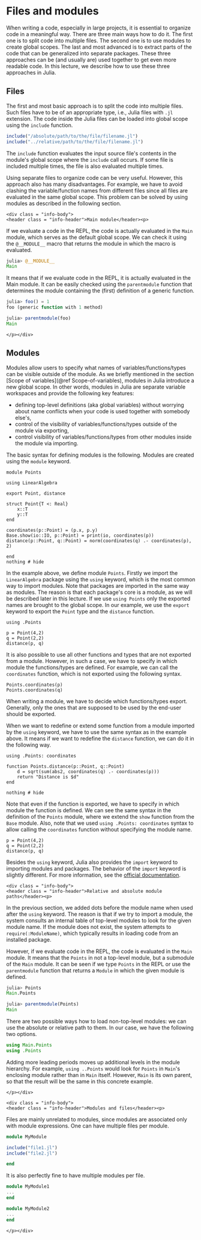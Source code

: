 # Files and modules

When writing a code, especially in large projects, it is essential to organize code in a meaningful way. There are three main ways how to do it. The first one is to split code into multiple files. The second one is to use modules to create global scopes. The last and most advanced is to extract parts of the code that can be generalized into separate packages. These three approaches can be (and usually are) used together to get even more readable code. In this lecture, we describe how to use these three approaches in Julia.

## Files

The first and most basic approach is to split the code into multiple files. Such files have to be of an appropriate type, i.e., Julia files with `.jl` extension. The code inside the Julia files can be loaded into global scope using the `include` function.

```julia
include("/absolute/path/to/the/file/filename.jl")
include("../relative/path/to/the/file/filename.jl")
```

The  `include` function evaluates the input source file's contents in the module's global scope where the `include` call occurs. If some file is included multiple times, the file is also evaluated multiple times.

Using separate files to organize code can be very useful. However, this approach also has many disadvantages. For example, we have to avoid clashing the variable/function names from different files since all files are evaluated in the same global scope. This problem can be solved by using modules as described in the following section.

```@raw html
<div class = "info-body">
<header class = "info-header">Main module</header><p>
```

If we evaluate a code in the REPL, the code is actually evaluated in the `Main` module, which serves as the default global scope. We can check it using the `@__MODULE__` macro that returns the module in which the macro is evaluated.

```julia
julia> @__MODULE__
Main
```

It means that if we evaluate code in the REPL, it is actually evaluated in the Main module. It can be easily checked using the `parentmodule` function that determines the module containing the (first) definition of a generic function.

```julia
julia> foo() = 1
foo (generic function with 1 method)

julia> parentmodule(foo)
Main
```

```@raw html
</p></div>
```

## Modules

Modules allow users to specify what names of variables/functions/types can be visible outside of the module. As we briefly mentioned in the section [Scope of variables](@ref Scope-of-variables), modules in Julia introduce a new global scope. In other words, modules in Julia are separate variable workspaces and provide the following key features:

- defining top-level definitions (aka global variables) without worrying about name conflicts when your code is used together with somebody else's,
- control of the visibility of variables/functions/types outside of the module via exporting,
- control visibility of variables/functions/types from other modules inside the module via importing.

The basic syntax for defining modules is the following. Modules are created using the `module` keyword.

```@example modules
module Points

using LinearAlgebra

export Point, distance

struct Point{T <: Real}
    x::T
    y::T
end

coordinates(p::Point) = (p.x, p.y)
Base.show(io::IO, p::Point) = print(io, coordinates(p))
distance(p::Point, q::Point) = norm(coordinates(q) .- coordinates(p), 2)

end
nothing # hide
```

In the example above, we define module `Points`. Firstly we import the `LinearAlgebra` package using the `using` keyword, which is the most common way to import modules. Note that packages are imported in the same way as modules. The reason is that each package's core is a module, as we will be described later in this lecture.  If we use `using Points` only the exported names are brought to the global scope. In our example, we use the `export` keyword to export the `Point` type and the `distance` function.

```@repl modules
using .Points

p = Point(4,2)
q = Point(2,2)
distance(p, q)
```

It is also possible to use all other functions and types that are not exported from a module. However, in such a case, we have to specify in which module the functions/types are defined. For example, we can call the `coordinates` function, which is not exported using the following syntax.

```@repl modules
Points.coordinates(p)
Points.coordinates(q)
```

When writing a module, we have to decide which functions/types export. Generally, only the ones that are supposed to be used by the end-user should be exported.

When we want to redefine or extend some function from a module imported by the `using` keyword, we have to use the same syntax as in the example above. It means if we want to redefine the `distance` function, we can do it in the following way.

```@example modules
using .Points: coordinates

function Points.distance(p::Point, q::Point)
    d = sqrt(sum(abs2, coordinates(q) .- coordinates(p)))
    return "Distance is $d"
end

nothing # hide
```

Note that even if the function is exported, we have to specify in which module the function is defined. We can see the same syntax in the definition of the `Points` module, where we extend the `show` function from the `Base` module. Also, note that we used `using .Points: coordinates` syntax to allow calling the `coordinates` function without specifying the module name.

```@repl modules
p = Point(4,2)
q = Point(2,2)
distance(p, q)
```

Besides the `using` keyword, Julia also provides the `import` keyword to importing modules and packages. The behavior of the `import` keyword is slightly different. For more information, see the [official documentation](https://docs.julialang.org/en/v1/manual/modules/#Summary-of-module-usage).

```@raw html
<div class = "info-body">
<header class = "info-header">Relative and absolute module paths</header><p>
```

In the previous section, we added dots before the module name when used after the `using` keyword. The reason is that if we try to import a module, the system consults an internal table of top-level modules to look for the given module name. If the module does not exist, the system attempts to `require(:ModuleName)`, which typically results in loading code from an installed package.

However, if we evaluate code in the REPL, the code is evaluated in the `Main` module. It means that the `Points` in not a top-level module, but a submodule of the `Main` module. It can be seen if we type `Points` in the REPL or use the `parentmodule` function that returns a `Module` in which the given module is defined.

```julia
julia> Points
Main.Points

julia> parentmodule(Points)
Main
```

There are two possible ways how to load non-top-level modules: we can use the absolute or relative path to them. In our case, we have the following two options.

```julia
using Main.Points
using .Points
```

Adding more leading periods moves up additional levels in the module hierarchy. For example, `using ..Points` would look for `Points` in `Main`'s enclosing module rather than in `Main` itself. However, `Main` is its own parent, so that the result will be the same in this concrete example.

```@raw html
</p></div>
```

```@raw html
<div class = "info-body">
<header class = "info-header">Modules and files</header><p>
```

Files are mainly unrelated to modules, since modules are associated only with module expressions. One can have multiple files per module.

```julia
module MyModule

include("file1.jl")
include("file2.jl")

end
```

It is also perfectly fine to have multiple modules per file.

```julia
module MyModule1
...
end

module MyModule2
...
end
```

```@raw html
</p></div>
```
